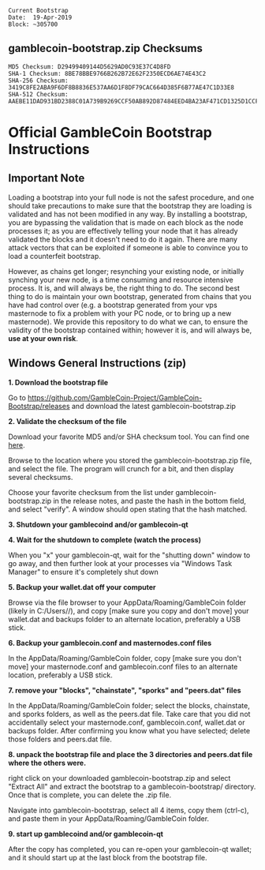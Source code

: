 ```
Current Bootstrap
Date:  19-Apr-2019
Block: ~305700
```
## gamblecoin-bootstrap.zip Checksums
```
MD5 Checksum: D29499409144D5629AD0C93E37C4D8FD
SHA-1 Checksum: 8BE78BBE9766B262B72E62F2350ECD6AE74E43C2
SHA-256 Checksum: 3419C8FE2ABA9F6DF8B8836E537AA6D1F8DF79CAC664D385F6B77AE47C1D33E8
SHA-512 Checksum: AAEBE11DAD931BD2388C01A739B9269CCF50AB892D87484EED4BA23AF471CD1325D1CCF5565670F5EA33E3C8F7539C80E03D57D58C9CDC81F7F923B2ED8397C2
```

# Official GambleCoin Bootstrap Instructions
## Important Note
Loading a bootstrap into your full node is not the safest procedure, and one should take precautions to make sure that the bootstrap they are loading is validated and has not been modified in any way.  By installing a bootstrap, you are bypassing the validation that is made on each block as the node processes it; as you are effectively telling your node that it has already validated the blocks and it doesn't need to do it again.  There are many attack vectors that can be exploited if someone is able to convince you to load a counterfeit bootstrap.

However, as chains get longer; resynching your existing node, or initially synching your new node, is a time consuming and resource intensive process.  It is, and will always be, the right thing to do.  The second best thing to do is maintain your own bootstrap, generated from chains that you have had control over (e.g. a bootstrap generated from your vps masternode to fix a problem with your PC node, or to bring up a new masternode).  We provide this repository to do what we can, to ensure the validity of the bootstrap contained within; however it is, and will always be, **use at your own risk**.

## Windows General Instructions (zip)
**1. Download the bootstrap file**

Go to https://github.com/GambleCoin-Project/GambleCoin-Bootstrap/releases and download the latest gamblecoin-bootstrap.zip
 
**2. Validate the checksum of the file**

Download your favorite MD5 and/or SHA checksum tool.  You can find one [here](http://raylin.wordpress.com/downloads/md5-sha-1-checksum-utility).

Browse to the location where you stored the gamblecoin-bootstrap.zip file, and select the file.  The program will crunch for a bit, and then display several checksums.

Choose your favorite checksum from the list under gamblecoin-bootstrap.zip in the release notes, and paste the hash in the bottom field, and select "verify".  A window should open stating that the hash matched.

**3. Shutdown your gamblecoind and/or gamblecoin-qt**
 
**4. Wait for the shutdown to complete (watch the process)**

When you "x" your gamblecoin-qt, wait for the "shutting down" window to go away, and then further look at your processes via "Windows Task Manager" to ensure it's completely shut down
 
**5. Backup your wallet.dat off your computer**

Browse via the file browser to your AppData/Roaming/GambleCoin folder (likely in C:/Users/<username>/), and copy [make sure you copy and don't move] your wallet.dat and backups folder to an alternate location, preferably a USB stick.

**6. Backup your gamblecoin.conf and masternodes.conf files**

In the AppData/Roaming/GambleCoin folder, copy [make sure you don't move] your masternode.conf and gamblecoin.conf files to an alternate location, preferably a USB stick.

**7. remove your "blocks", "chainstate", "sporks" and "peers.dat" files**

In the AppData/Roaming/GambleCoin folder; select the blocks, chainstate, and sporks folders, as well as the peers.dat file.  Take care that you did not accidentally select your masternode.conf, gamblecoin.conf, wallet.dat or backups folder.  After confirming you know what you have selected; delete those folders and peers.dat file.
 
**8. unpack the bootstrap file and place the 3 directories and peers.dat file where the others were.**

right click on your downloaded gamblecoin-bootstrap.zip and select "Extract All" and extract the bootstrap to a gamblecoin-bootstrap/ directory.   Once that is complete, you can delete the .zip file.

Navigate into gamblecoin-bootstrap, select all 4 items, copy them (ctrl-c), and paste them in your AppData/Roaming/GambleCoin folder.
 
**9. start up gamblecoind and/or gamblecoin-qt**

After the copy has completed, you can re-open your gamblecoin-qt wallet; and it should start up at the last block from the bootstrap file.
